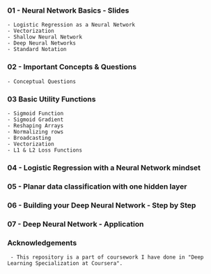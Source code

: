 ### 01 - Neural Network Basics - Slides
    - Logistic Regression as a Neural Network
    - Vectorization
    - Shallow Neural Network
    - Deep Neural Networks
    - Standard Notation

### 02 - Important Concepts & Questions
    - Conceptual Questions

### 03 Basic Utility Functions
    - Sigmoid Function
    - Sigmoid Gradient
    - Reshaping Arrays
    - Normalizing rows
    - Broadcasting
    - Vectorization
    - L1 & L2 Loss Functions
    
### 04 - Logistic Regression with a Neural Network mindset

### 05 - Planar data classification with one hidden layer

### 06 - Building your Deep Neural Network - Step by Step

### 07 - Deep Neural Network - Application

### Acknowledgements
     - This repository is a part of coursework I have done in "Deep Learning Specialization at Coursera". 